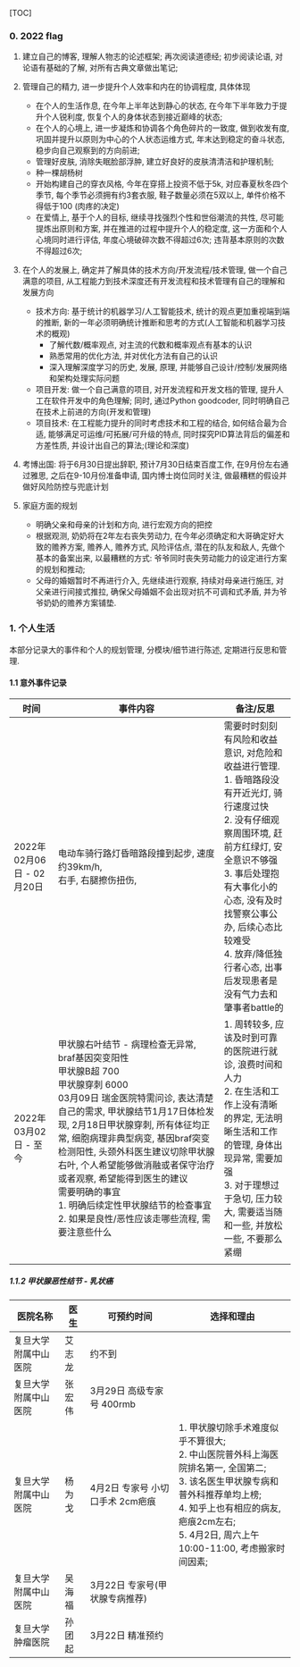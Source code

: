 [TOC]

### 0. 2022 flag

1. 建立自己的博客, 理解人物志的论述框架; 再次阅读道德经; 初步阅读论语, 对论语有基础的了解, 对所有古典文章做出笔记;
2. 管理自己的精力, 进一步提升个人效率和内在的协调程度, 具体体现

   - 在个人的生活作息, 在今年上半年达到静心的状态, 在今年下半年致力于提升个人锐利度, 恢复个人的身体状态到接近巅峰的状态;
   - 在个人的心境上, 进一步凝炼和协调各个角色碎片的一致度, 做到收发有度, 巩固并提升以原则为中心的个人状态运维方式, 年末达到稳定的奋斗状态, 稳步向自己观察到的方向前进;
   - 管理好皮肤, 消除失眠脸部浮肿, 建立好良好的皮肤清清洁和护理机制;
   - 种一棵胡杨树
   - 开始构建自己的穿衣风格, 今年在穿搭上投资不低于5k, 对应春夏秋冬四个季节, 每个季节必须拥有约3套衣服, 鞋子数量必须在5双以上, 单件价格不得低于100 (肉疼的决定)
   - 在爱情上, 基于个人的目标, 继续寻找强烈个性和世俗潮流的共性, 尽可能提炼出原则和方案, 并在推进的过程中提升个人的稳定度, 这一方面和个人心境同时进行评估, 年度心境破碎次数不得超过6次; 违背基本原则的次数不得超过6次;
3. 在个人的发展上, 确定并了解具体的技术方向/开发流程/技术管理, 做一个自己满意的项目, 从工程能力到技术深度还有开发流程和技术管理有自己的理解和发展方向

   - 技术方向: 基于统计的机器学习/人工智能技术, 统计的观点更加重视端到端的推断, 新的一年必须明确统计推断和思考的方式(人工智能和机器学习技术的概观)
     - 了解代数/概率观点, 对主流的代数和概率观点有基本的认识
     - 熟悉常用的优化方法, 并对优化方法有自己的认识
     - 深入理解深度学习的历史, 发展, 原理, 并能够自己设计/控制/发展网络和架构处理实际问题
   - 项目开发: 做一个自己满意的项目, 对开发流程和开发文档的管理, 提升人工在软件开发中的角色理解; 同时, 通过Python goodcoder, 同时明确自己在技术上前进的方向(开发和管理)
   - 项目技术: 在工程能力提升的同时考虑技术和工程的结合, 如何结合最为合适, 能够满足可运维/可拓展/可升级的特点, 同时探究PID算法背后的偏差和方差性质, 并设计出自己的算法;(理论和深度)
4. 考博出国: 将于6月30日提出辞职, 预计7月30日结束百度工作, 在9月份左右通过雅思, 之后在9-10月份准备申请, 国内博士岗位同时关注, 做最糟糕的假设并做好风险防控与兜底计划
5. 家庭方面的规划

   - 明确父亲和母亲的计划和方向, 进行宏观方向的把控
   - 根据观测, 奶奶将在2年左右丧失劳动力, 在今年必须确定和大哥确定好大致的赡养方案, 赡养人, 赡养方式, 风险评估点, 潜在的队友和敌人, 先做个基本的备案出来, 以最糟糕的方式: 爷爷同时丧失劳动能力的设定进行方案的规划和推动;
   - 父母的婚姻暂时不再进行介入, 先继续进行观察, 持续对母亲进行施压, 对父亲进行间接式推拉, 确保父母婚姻不会出现对抗不可调和式矛盾, 并为爷爷奶奶的赡养方案铺垫.

### 1. 个人生活

本部分记录大的事件和个人的规划管理, 分模块/细节进行陈述, 定期进行反思和管理.

#### 1.1 意外事件记录

|时间|事件内容|备注/反思|
| -------------------------| -----------------------------------------------------------------------------------------------------------------------------------------------------------------------------------------------------------------------------------------------------------------------------------------------------------------------------------------------------------------------------------------------------------------------------------------------------------------| -------------------------------------------------------------------------------------------------------------------------------------------------------------------------------------------------------------------------------------------------------------------------------------------------------|
|2022年02月06日 - 02月20日|电动车骑行路灯昏暗路段撞到起步, 速度约39km/h, <br>右手, 右腿擦伤扭伤,|需要时时刻刻有风险和收益意识, 对危险和收益进行管理. <br>1. 昏暗路段没有开近光灯, 骑行速度过快<br>2. 没有仔细观察周围环境, 赶前方红绿灯, 安全意识不够强<br>3. 事后处理抱有大事化小的心态, 没有及时找警察公事公办, 后续心态比较难受<br>4. 放弃/降低独行者心态, 出事后发现患者是没有气力去和肇事者battle的|
|2022年03月02日 - 至今|甲状腺右叶结节 - 病理检查无异常, braf基因突变阳性<br> 甲状腺B超 700<br> 甲状腺穿刺 6000<br>03月09日 瑞金医院特需问诊, 表达清楚自己的需求, 甲状腺结节1月17日体检发现,  2月18日甲状腺穿刺, 所有体征均正常, 细胞病理非典型病变, 基因braf突变检测阳性, 头颈外科医生建议切除甲状腺右叶, 个人希望能够做消融或者保守治疗或者观察, 希望能得到医生的建议<br> 需要明确的事宜<br>1. 明确后续定性甲状腺结节的检查事宜<br>2. 如果是良性/恶性应该走哪些流程, 需要注意些什么<br>|1. 周转较多, 应该及时到可靠的医院进行就诊, 浪费时间和人力<br>2. 在生活和工作上没有清晰的界定, 无法明晰生活和工作的管理, 身体出现异常, 需要加强<br>3. 对于理想过于急切, 压力较大, 需要适当随和一些, 并放松一些, 不要那么紧绷|
||||

##### 1.1.2 甲状腺恶性结节 - 乳状癌

|医院名称|医生|可预约时间|选择和理由|
| --------------------| ------| --------------------------------| ----------------------------------------------------------------------------------------------------------------------------------------------------------------------------------------------------------------|
|复旦大学附属中山医院|艾志龙|约不到||
|复旦大学附属中山医院|张宏伟|3月29日 高级专家号 400rmb||
|复旦大学附属中山医院|杨为戈|4月2日 专家号 小切口手术 2cm疤痕|1. 甲状腺切除手术难度似乎不算很大;<br />2. 中山医院普外科上海医院排名第一, 全国第二;<br />3. 该名医生甲状腺专病和普外科推荐单均上榜; <br />4. 知乎上也有相应的病友, 疤痕2cm左右; <br />5. 4月2日, 周六上午10:00-11:00, 考虑搬家时间因素;|
|复旦大学附属中山医院|吴海福|3月22日 专家号(甲状腺专病推荐)||
|复旦大学肿瘤医院|孙团起|3月22日 精准预约||
